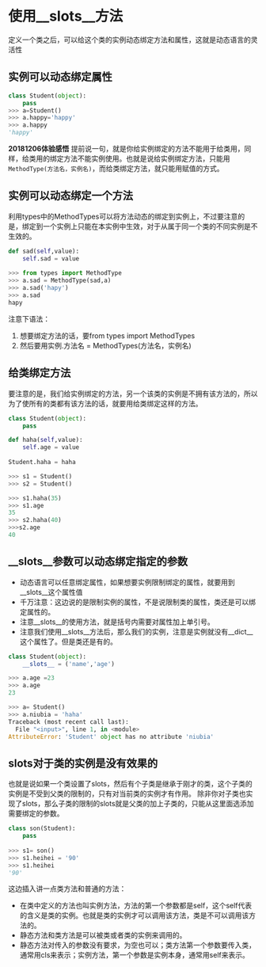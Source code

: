 # 使用__slots__方法
定义一个类之后，可以给这个类的实例动态绑定方法和属性，这就是动态语言的灵活性



## 实例可以动态绑定属性

```python
class Student(object):
    pass
>>> a=Student()
>>> a.happy='happy'
>>> a.happy
'happy'
```
**20181206体验感悟**
提前说一句，就是你给实例绑定的方法不能用于给类用，同样，给类用的绑定方法不能实例使用。也就是说给实例绑定方法，只能用`MethodType(方法名，实例名)`，而给类绑定方法，就只能用赋值的方式。

## 实例可以动态绑定一个方法

利用types中的MethodTypes可以将方法动态的绑定到实例上，不过要注意的是，绑定到一个实例上只能在本实例中生效，对于从属于同一个类的不同实例是不生效的。

```python
def sad(self,value):
    self.sad = value
    
>>> from types import MethodType
>>> a.sad = MethodType(sad,a)
>>> a.sad('hapy')
>>> a.sad
hapy

```
注意下语法：
1. 想要绑定方法的话，要from types import MethodTypes
2. 然后要用实例.方法名 = MethodTypes(方法名，实例名)


## 给类绑定方法
要注意的是，我们给实例绑定的方法，另一个该类的实例是不拥有该方法的，所以为了使所有的类都有该方法的话，就要用给类绑定这样的方法。
```python
class Student(object):
    pass

def haha(self,value):
    self.age = value
    
Student.haha = haha

>>> s1 = Student()
>>> s2 = Student()

>>> s1.haha(35)
>>> s1.age
35
>>> s2.haha(40)
>>>s2.age
40


```

## __slots__参数可以动态绑定指定的参数
* 动态语言可以任意绑定属性，如果想要实例限制绑定的属性，就要用到__slots__这个属性值
* 千万注意：这边说的是限制实例的属性，不是说限制类的属性，类还是可以绑定属性的。
* 注意__slots__的使用方法，就是括号内需要对属性加上单引号。
* 注意我们使用__slots__方法后，那么我们的实例，注意是实例就没有__dict__这个属性了。但是类还是有的。

```python
class Student(object):
    __slots__ = ('name','age')

>>> a.age =23
>>> a.age
23

>>> a= Student()
>>> a.niubia = 'haha'
Traceback (most recent call last):
  File "<input>", line 1, in <module>
AttributeError: 'Student' object has no attribute 'niubia'
```
## slots对于类的实例是没有效果的
也就是说如果一个类设置了slots，然后有个子类是继承于刚才的类，这个子类的实例是不受到父类的限制的，只有对当前类的实例才有作用。
除非你对子类也实现了slots，那么子类的限制的slots就是父类的加上子类的，只能从这里面选添加需要绑定的参数。
```python
class son(Student):
    pass
    
>>> s1= son()
>>> s1.heihei = '90'
>>> s1.heihei
'90'

```


这边插入讲一点类方法和普通的方法：
* 在类中定义的方法也叫实例方法，方法的第一个参数都是self，这个self代表的含义是类的实例。也就是类的实例才可以调用该方法，类是不可以调用该方法的。
* 静态方法和类方法是可以被类或者类的实例来调用的。
* 静态方法对传入的参数没有要求，为空也可以；类方法第一个参数要传入类，通常用cls来表示；实例方法，第一个参数是实例本身，通常用self来表示。


